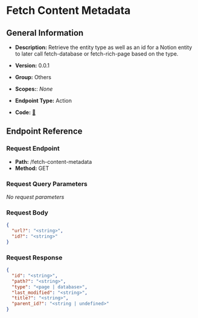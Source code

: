 # Fetch Content Metadata

## General Information

- **Description:** Retrieve the entity type as well as an id for a Notion entity to later call
fetch-database or fetch-rich-page based on the type.

- **Version:** 0.0.1
- **Group:** Others
- **Scopes:**: _None_
- **Endpoint Type:** Action
- **Code:** [🔗](https://github.com/NangoHQ/integration-templates/tree/main/integrations/notion/actions/fetch-content-metadata.ts)

## Endpoint Reference

### Request Endpoint

- **Path:** /fetch-content-metadata
- **Method:** GET

### Request Query Parameters

_No request parameters_

### Request Body

```json
{
  "url?": "<string>",
  "id?": "<string>"
}
```

### Request Response

```json
{
  "id": "<string>",
  "path?": "<string>",
  "type": "<page | database>",
  "last_modified": "<string>",
  "title?": "<string>",
  "parent_id?": "<string | undefined>"
}
```
